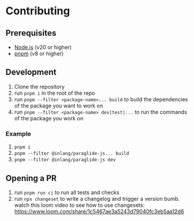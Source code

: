 # Contributing

## Prerequisites

- [Node.js](https://nodejs.org/en/) (v20 or higher)
- [pnpm](https://pnpm.io/) (v8 or higher)

## Development

1. Clone the repository
2. run `pnpm i` in the root of the repo
3. run `pnpm --filter <package-name>... build` to build the dependencies of the package you want to work on
4. run `pnpm --filter <package-name> dev|test|...` to run the commands of the package you work on
   
### Example
1. `pnpm i`
2. `pnpm --filter @inlang/paraglide-js... build`
3. `pnpm --filter @inlang/paraglide-js dev`

## Opening a PR

1. run `pnpm run ci` to run all tests and checks
2. run `npx changeset` to write a changelog and trigger a version bumb. watch this loom video to see how to use changesets: https://www.loom.com/share/1c5467ae3a5243d79040fc3eb5aa12d6

